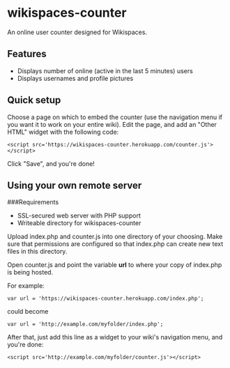# wikispaces-counter 
An online user counter designed for Wikispaces.

## Features
* Displays number of online (active in the last 5 minutes) users 
* Displays usernames and profile pictures

## Quick setup
Choose a page on which to embed the counter (use the navigation menu if you want it to work on your entire wiki). Edit the page, and add an "Other HTML" widget with the following code:

````
<script src='https://wikispaces-counter.herokuapp.com/counter.js'></script>
````
Click "Save", and you're done!

## Using your own remote server
###Requirements
* SSL-secured web server with PHP support
* Writeable directory for wikispaces-counter

Upload index.php and counter.js into one directory of your choosing. Make sure that permissions are configured so that index.php can create new text files in this directory.

Open counter.js and point the variable **url** to where your copy of index.php is being hosted.

For example:
````
var url = 'https://wikispaces-counter.herokuapp.com/index.php';
````

could become
````
var url = 'http://example.com/myfolder/index.php';
````

After that, just add this line as a widget to your wiki's navigation menu, and you're done:
````
<script src='http://example.com/myfolder/counter.js'></script>
````
